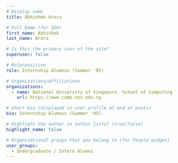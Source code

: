 ```yaml
---
# Display name
title: Abhishek Arora

# Full Name (for SEO) 
first_name: Abhishek
last_name: Arora

# Is this the primary user of the site?
superuser: false

# Role/position
role: Internship Alumnus (Summer '05)

# Organizations/Affiliations
organizations:
  - name: National University of Singapore, School of Computing
    url: https://www.comp.nus.edu.sg

# Short bio (displayed in user profile at end of posts)
bio: Internship Alumnus (Summer '05). 

# Highlight the author in author lists? (true/false)
highlight_name: false

# Organizational groups that you belong to (for People widget)
user_groups:
  - Undergraduate / Intern Alumni
---
```

